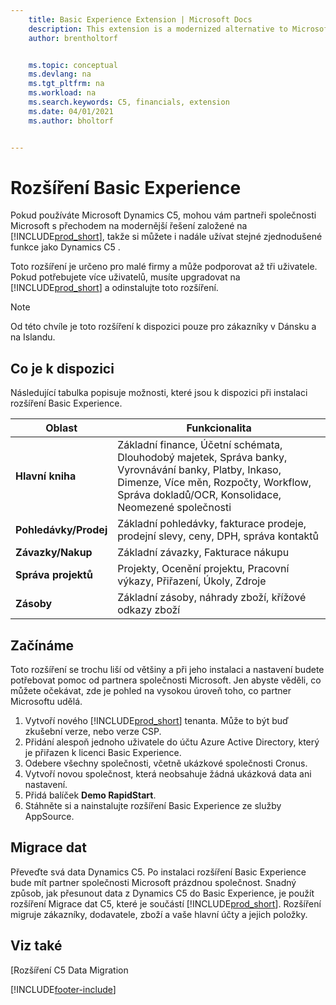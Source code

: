 ```yaml
---
    title: Basic Experience Extension | Microsoft Docs
    description: This extension is a modernized alternative to Microsoft Dynamics C5.
    author: brentholtorf


    ms.topic: conceptual
    ms.devlang: na
    ms.tgt_pltfrm: na
    ms.workload: na
    ms.search.keywords: C5, financials, extension
    ms.date: 04/01/2021
    ms.author: bholtorf


---
```

# Rozšíření Basic Experience
Pokud používáte Microsoft Dynamics C5, mohou vám partneři společnosti Microsoft s přechodem na modernější řešení založené na [!INCLUDE[prod_short](includes/prod_short.md)], takže si můžete i nadále užívat stejné zjednodušené funkce jako Dynamics C5 .

Toto rozšíření je určeno pro malé firmy a může podporovat až tři uživatele. Pokud potřebujete více uživatelů, musíte upgradovat na [!INCLUDE[prod_short](includes/prod_short.md)] a odinstalujte toto rozšíření.

> [!NOTE]
> Od této chvíle je toto rozšíření k dispozici pouze pro zákazníky v Dánsku a na Islandu.

## Co je k dispozici
Následující tabulka popisuje možnosti, které jsou k dispozici při instalaci rozšíření Basic Experience.

| Oblast | Funkcionalita |
|---------|---------|
| **Hlavní kniha** | Základní finance, Účetní schémata, Dlouhodobý majetek, Správa banky, Vyrovnávání banky, Platby, Inkaso, Dimenze, Více měn, Rozpočty, Workflow, Správa dokladů/OCR, Konsolidace, Neomezené společnosti |
| **Pohledávky/Prodej** | Základní pohledávky, fakturace prodeje, prodejní slevy, ceny, DPH, správa kontaktů |
| **Závazky/Nakup** | Základní závazky, Fakturace nákupu |
| **Správa projektů** | Projekty, Ocenění projektu, Pracovní výkazy, Přiřazení, Úkoly, Zdroje |
| **Zásoby** | Základní zásoby, náhrady zboží, křížové odkazy zboží |

## Začínáme
Toto rozšíření se trochu liší od většiny a při jeho instalaci a nastavení budete potřebovat pomoc od partnera společnosti Microsoft. Jen abyste věděli, co můžete očekávat, zde je pohled na vysokou úroveň toho, co partner Microsoftu udělá.

1. Vytvoří nového [!INCLUDE[prod_short](includes/prod_short.md)] tenanta. Může to být buď zkušební verze, nebo verze CSP.
2. Přidání alespoň jednoho uživatele do účtu Azure Active Directory, který je přiřazen k licenci Basic Experience.
3. Odebere všechny společnosti, včetně ukázkové společnosti Cronus.
4. Vytvoří novou společnost, která neobsahuje žádná ukázková data ani nastavení.
5. Přidá balíček **Demo RapidStart**. <!--what does the pockage contain?-->
6. Stáhněte si a nainstalujte rozšíření Basic Experience ze služby AppSource.

## Migrace dat
Převeďte svá data Dynamics C5. Po instalaci rozšíření Basic Experience bude mít partner společnosti Microsoft prázdnou společnost. Snadný způsob, jak přesunout data z Dynamics C5 do Basic Experience, je použít rozšíření Migrace dat C5, které je součástí [!INCLUDE[prod_short](includes/prod_short.md)]. Rozšíření migruje zákazníky, dodavatele, zboží a vaše hlavní účty a jejich položky.

## Viz také
[Rozšíření C5 Data Migration

[!INCLUDE[footer-include](includes/footer-banner.md)]